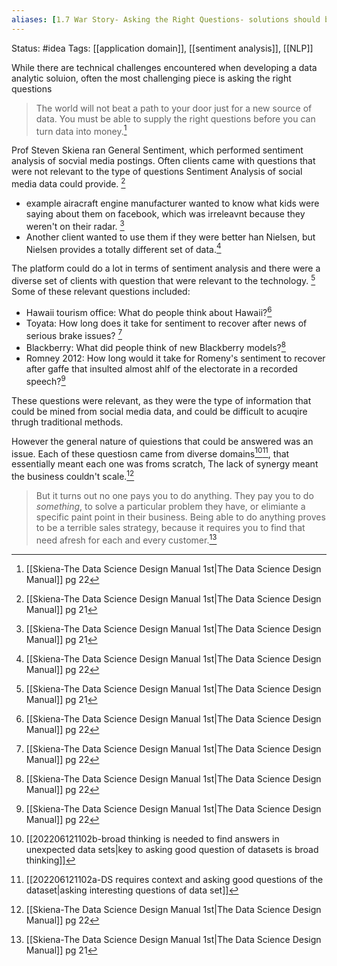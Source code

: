 ```yaml
---
aliases: [1.7 War Story- Asking the Right Questions- solutions should be pointed and should scale]
---
```

Status: #idea
Tags: [[application domain]], [[sentiment analysis]], [[NLP]]

While there are technical challenges encountered when developing a data analytic soluion, often the most challenging piece is asking the right questions

>The world will not beat a path to your door just for a new source of data. You must be able to supply the right questions before you can turn data into money.[^2] 

Prof Steven Skiena ran General Sentiment, which performed sentiment analysis of socvial media postings. Often clients came with questions that were not relevant to the type of questions Sentiment Analysis of social media data could provide. [^1]
- example airacraft engine manufacturer wanted to know what kids were saying about them on facebook, which was irreleavnt because they weren't on their radar. [^1]
- Another client wanted to use them if they were better han Nielsen, but Nielsen provides a totally different set of data.[^2]

The platform could do a lot in terms of sentiment analysis and there were a diverse set of clients with question that were relevant to the technology. [^1] Some of these relevant questions included:
- Hawaii tourism office: What do people think about Hawaii?[^2]
- Toyata: How long does it take for sentiment to recover after news of serious brake issues? [^2]
- Blackberry: What did people think of new Blackberry models?[^2]
- Romney 2012: How long would it take for Romeny's sentiment to recover after gaffe that insulted almost ahlf of the electorate in a recorded speech?[^2]

These questions were relevant, as they were the type of information that could be mined from social media data, and could be difficult to acuqire thrugh traditional methods.

However the general nature of quiestions that could be answered was an issue. Each of these questiosn came from diverse domains[^3][^4], that essentially meant each one was froms scratch, The lack of synergy meant the business couldn't scale.[^2] 

>But it turns out no one pays you to do anything. They pay you to do *something*, to solve a particular problem they have, or elimiante a specific paint point in their business. Being able to do anything proves to be a terrible sales strategy, because it requires you to find that need afresh for each and every customer.[^1] 


[^1]:[[Skiena-The Data Science  Design Manual 1st|The Data Science Design Manual]] pg 21
[^2]: [[Skiena-The Data Science  Design Manual 1st|The Data Science Design Manual]] pg 22
[^3]:[[202206121102b-broad thinking is needed to find answers in unexpected data sets|key to asking good question of datasets is broad thinking]]
[^4]: [[202206121102a-DS requires context and asking good questions of the dataset|asking interesting questions of data set]]